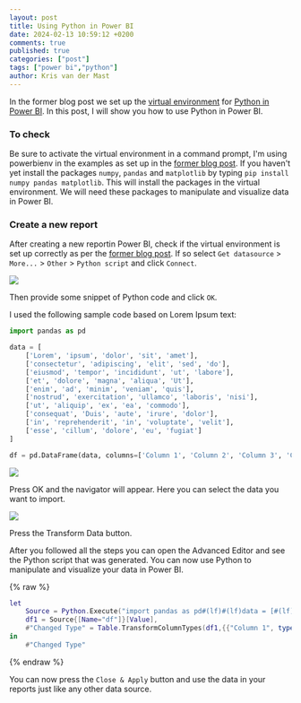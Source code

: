 ```yaml
---
layout: post
title: Using Python in Power BI
date: 2024-02-13 10:59:12 +0200
comments: true
published: true
categories: ["post"]
tags: ["power bi","python"]
author: Kris van der Mast
---
```

In the former blog post we set up the [virtual environment][1] for [Python in Power BI][2]. In this post, I will show you how to use Python in Power BI.

### To check

Be sure to activate the virtual environment in a command prompt, I'm using powerbienv in the examples as set up in the [former blog post][2]. If you haven't yet install the packages `numpy`, `pandas` and `matplotlib` by typing `pip install numpy pandas matplotlib`. This will install the packages in the virtual environment. We will need these packages to manipulate and visualize data in Power BI.

### Create a new report

After creating a new reportin Power BI, check if the virtual environment is set up correctly as per the [former blog post][2]. If so select `Get datasource` > `More...` > `Other` > `Python script` and click `Connect`.

![][3]

Then provide some snippet of Python code and click `OK`.

I used the following sample code based on Lorem Ipsum text:

```python
import pandas as pd

data = [
    ['Lorem', 'ipsum', 'dolor', 'sit', 'amet'],
    ['consectetur', 'adipiscing', 'elit', 'sed', 'do'],
    ['eiusmod', 'tempor', 'incididunt', 'ut', 'labore'],
    ['et', 'dolore', 'magna', 'aliqua', 'Ut'],
    ['enim', 'ad', 'minim', 'veniam', 'quis'],
    ['nostrud', 'exercitation', 'ullamco', 'laboris', 'nisi'],
    ['ut', 'aliquip', 'ex', 'ea', 'commodo'],
    ['consequat', 'Duis', 'aute', 'irure', 'dolor'],
    ['in', 'reprehenderit', 'in', 'voluptate', 'velit'],
    ['esse', 'cillum', 'dolore', 'eu', 'fugiat']
]

df = pd.DataFrame(data, columns=['Column 1', 'Column 2', 'Column 3', 'Column 4', 'Column 5'])  
```

![][4]

Press OK and the navigator will appear. Here you can select the data you want to import.

![][5]

Press the Transform Data button.

After you followed all the steps you can open the Advanced Editor and see the Python script that was generated. You can now use Python to manipulate and visualize your data in Power BI.

{% raw %}
```lua
let
    Source = Python.Execute("import pandas as pd#(lf)#(lf)data = [#(lf)    ['Lorem', 'ipsum', 'dolor', 'sit', 'amet'],#(lf)    ['consectetur', 'adipiscing', 'elit', 'sed', 'do'],#(lf)    ['eiusmod', 'tempor', 'incididunt', 'ut', 'labore'],#(lf)    ['et', 'dolore', 'magna', 'aliqua', 'Ut'],#(lf)    ['enim', 'ad', 'minim', 'veniam', 'quis'],#(lf)    ['nostrud', 'exercitation', 'ullamco', 'laboris', 'nisi'],#(lf)    ['ut', 'aliquip', 'ex', 'ea', 'commodo'],#(lf)    ['consequat', 'Duis', 'aute', 'irure', 'dolor'],#(lf)    ['in', 'reprehenderit', 'in', 'voluptate', 'velit'],#(lf)    ['esse', 'cillum', 'dolore', 'eu', 'fugiat']#(lf)]#(lf)#(lf)df = pd.DataFrame(data, columns=['Column 1', 'Column 2', 'Column 3', 'Column 4', 'Column 5'])"),
    df1 = Source{[Name="df"]}[Value],
    #"Changed Type" = Table.TransformColumnTypes(df1,{{"Column 1", type text}, {"Column 2", type text}, {"Column 3", type text}, {"Column 4", type text}, {"Column 5", type text}})
in
    #"Changed Type"
```
{% endraw %}

You can now press the `Close & Apply` button and use the data in your reports just like any other data source. 

[1]: https://www.krisvandermast.com/posts/2023/12/setting-up-a-virtual-environment-for-python/
[2]: https://www.krisvandermast.com/posts/2024/02/06/setting-up-python-for-power-bi
[3]: /images/python_power_bi_python_script_connector.png
[4]: /images/python_power_bi_python_script_editor.png
[5]: /images/python_power_bi_python_script_navigator.png
